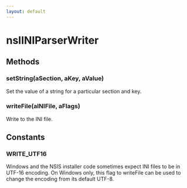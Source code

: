 ```yaml
---
layout: default
---
```


# nsIINIParserWriter #

## Methods ##

### setString(aSection, aKey, aValue) ###
  
Set the value of a string for a particular section and key.  
  

### writeFile(aINIFile, aFlags) ###
  
Write to the INI file.  
  

## Constants ##

### WRITE_UTF16 ###
  
Windows and the NSIS installer code sometimes expect INI files to be in  
UTF-16 encoding. On Windows only, this flag to writeFile can be used to  
change the encoding from its default UTF-8.  
  
